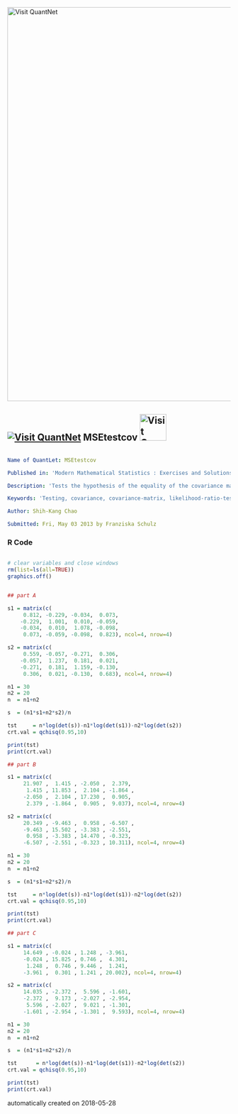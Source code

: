 [<img src="https://github.com/QuantLet/Styleguide-and-FAQ/blob/master/pictures/banner.png" width="888" alt="Visit QuantNet">](http://quantlet.de/)

## [<img src="https://github.com/QuantLet/Styleguide-and-FAQ/blob/master/pictures/qloqo.png" alt="Visit QuantNet">](http://quantlet.de/) **MSEtestcov** [<img src="https://github.com/QuantLet/Styleguide-and-FAQ/blob/master/pictures/QN2.png" width="60" alt="Visit QuantNet 2.0">](http://quantlet.de/)

```yaml

Name of QuantLet: MSEtestcov 

Published in: 'Modern Mathematical Statistics : Exercises and Solutions'

Description: 'Tests the hypothesis of the equality of the covariance matrices on two simulated 4-dimensional samples of sizes n1=30 and n2=20.'

Keywords: 'Testing, covariance, covariance-matrix, likelihood-ratio-test, simulation'

Author: Shih-Kang Chao

Submitted: Fri, May 03 2013 by Franziska Schulz
```

### R Code
```r

# clear variables and close windows
rm(list=ls(all=TRUE))
graphics.off()


## part A

s1 = matrix(c(
     0.812, -0.229, -0.034,  0.073,
    -0.229,  1.001,  0.010, -0.059,
    -0.034,  0.010,  1.078, -0.098,
     0.073, -0.059, -0.098,  0.823), ncol=4, nrow=4)

s2 = matrix(c(
     0.559, -0.057, -0.271,  0.306,
    -0.057,  1.237,  0.181,  0.021,
    -0.271,  0.181,  1.159, -0.130,
     0.306,  0.021, -0.130,  0.683), ncol=4, nrow=4)

n1 = 30
n2 = 20
n  = n1+n2

s  = (n1*s1+n2*s2)/n

tst     = n*log(det(s))-n1*log(det(s1))-n2*log(det(s2))
crt.val = qchisq(0.95,10)

print(tst)
print(crt.val)

## part B

s1 = matrix(c(
     21.907 ,  1.415 , -2.050 ,  2.379,
      1.415 , 11.853 ,  2.104 , -1.864 ,
     -2.050 ,  2.104 , 17.230 ,  0.905,
      2.379 , -1.864 ,  0.905 ,  9.037), ncol=4, nrow=4)

s2 = matrix(c(
     20.349 , -9.463 ,  0.958 , -6.507 ,
     -9.463 , 15.502 , -3.383 , -2.551,
      0.958 , -3.383 , 14.470 , -0.323,
     -6.507 , -2.551 , -0.323 , 10.311), ncol=4, nrow=4)

n1 = 30
n2 = 20
n  = n1+n2

s  = (n1*s1+n2*s2)/n

tst     = n*log(det(s))-n1*log(det(s1))-n2*log(det(s2))
crt.val = qchisq(0.95,10)

print(tst)
print(crt.val)

## part C

s1 = matrix(c(
     14.649 , -0.024 , 1.248 , -3.961,
     -0.024 , 15.825 , 0.746 ,  4.301,
      1.248 ,  0.746 , 9.446 ,  1.241,
     -3.961 ,  0.301 , 1.241 , 20.002), ncol=4, nrow=4)

s2 = matrix(c(
     14.035 , -2.372 ,  5.596 , -1.601,
     -2.372 ,  9.173 , -2.027 , -2.954,
      5.596 , -2.027 ,  9.021 , -1.301,
     -1.601 , -2.954 , -1.301 ,  9.593), ncol=4, nrow=4)

n1 = 30
n2 = 20
n  = n1+n2

s  = (n1*s1+n2*s2)/n

tst      = n*log(det(s))-n1*log(det(s1))-n2*log(det(s2))
crt.val = qchisq(0.95,10)

print(tst)
print(crt.val)


```

automatically created on 2018-05-28